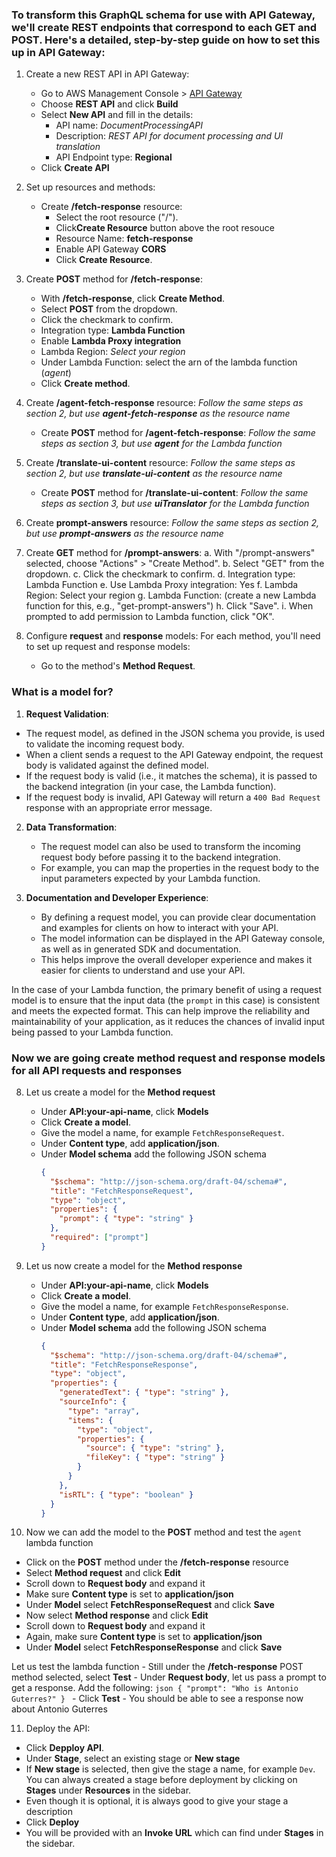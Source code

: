 ### To transform this GraphQL schema for use with API Gateway, we'll create REST endpoints that correspond to each GET and POST. Here's a detailed, step-by-step guide on how to set this up in API Gateway:

1. Create a new REST API in API Gateway:
   - Go to AWS Management Console > [API Gateway](https://console.aws.amazon.com/apigateway?p=pm&c=sm&z=1)
   - Choose **REST API** and click **Build**
   - Select **New API** and fill in the details:
      - API name: *DocumentProcessingAPI*
      - Description: *REST API for document processing and UI translation*
      - API Endpoint type: **Regional**
   - Click **Create API**

2. Set up resources and methods:
   - Create **/fetch-response** resource:
      - Select the root resource ("/").
      - Click**Create Resource** button above the root resouce
      - Resource Name: **fetch-response**
      - Enable API Gateway **CORS**
      - Click **Create Resource**.

3. Create **POST** method for **/fetch-response**:
   - With **/fetch-response**, click **Create Method**.
   - Select **POST** from the dropdown.
   - Click the checkmark to confirm.
   - Integration type: **Lambda Function**
   - Enable **Lambda Proxy integration**
   - Lambda Region: *Select your region*
   - Under Lambda Function: select the arn of the lambda function (*agent*)
   - Click **Create method**.

4. Create **/agent-fetch-response** resource:
   *Follow the same steps as section 2, but use **agent-fetch-response** as the resource name*
   - Create **POST** method for **/agent-fetch-response**:
   *Follow the same steps as section 3, but use **agent** for the Lambda function*

5. Create **/translate-ui-content** resource:
   *Follow the same steps as section 2, but use **translate-ui-content** as the resource name*
   - Create **POST** method for **/translate-ui-content**:
   *Follow the same steps as section 3, but use **uiTranslator** for the Lambda function*

6. Create **prompt-answers** resource:
   *Follow the same steps as section 2, but use **prompt-answers** as the resource name*

7. Create **GET** method for **/prompt-answers**:
   a. With "/prompt-answers" selected, choose "Actions" > "Create Method".
   b. Select "GET" from the dropdown.
   c. Click the checkmark to confirm.
   d. Integration type: Lambda Function
   e. Use Lambda Proxy integration: Yes
   f. Lambda Region: Select your region
   g. Lambda Function: (create a new Lambda function for this, e.g., "get-prompt-answers")
   h. Click "Save".
   i. When prompted to add permission to Lambda function, click "OK".

7. Configure **request** and **response** models:
   For each method, you'll need to set up request and response models:

   - Go to the method's **Method Request**.
  ### What is a model for?
  1. **Request Validation**:
   - The request model, as defined in the JSON schema you provide, is used to validate the incoming request body.
   - When a client sends a request to the API Gateway endpoint, the request body is validated against the defined model.
   - If the request body is valid (i.e., it matches the schema), it is passed to the backend integration (in your case, the Lambda function).
   - If the request body is invalid, API Gateway will return a `400 Bad Request` response with an appropriate error message.

2. **Data Transformation**:
   - The request model can also be used to transform the incoming request body before passing it to the backend integration.
   - For example, you can map the properties in the request body to the input parameters expected by your Lambda function.

3. **Documentation and Developer Experience**:
   - By defining a request model, you can provide clear documentation and examples for clients on how to interact with your API.
   - The model information can be displayed in the API Gateway console, as well as in generated SDK and documentation.
   - This helps improve the overall developer experience and makes it easier for clients to understand and use your API.

In the case of your Lambda function, the primary benefit of using a request model is to ensure that the input data (the `prompt` in this case) is consistent and meets the expected format. This can help improve the reliability and maintainability of your application, as it reduces the chances of invalid input being passed to your Lambda function.

### Now we are going create method request and response models for all API requests and responses
   
8. Let us create a model for the **Method request**
   - Under **API:your-api-name**, click **Models**
   - Click **Create a model**.
   - Give the model a name, for example `FetchResponseRequest`.
   - Under **Content type**, add **application/json**.
   - Under **Model schema** add the following JSON schema
     ```json
     {
       "$schema": "http://json-schema.org/draft-04/schema#",
       "title": "FetchResponseRequest",
       "type": "object",
       "properties": {
         "prompt": { "type": "string" }
       },
       "required": ["prompt"]
     }
     ```

9. Let us now create a model for the **Method response**
   - Under **API:your-api-name**, click **Models**
   - Click **Create a model**.
   - Give the model a name, for example `FetchResponseResponse`.
   - Under **Content type**, add **application/json**.
   - Under **Model schema** add the following JSON schema
     ```json
     {
       "$schema": "http://json-schema.org/draft-04/schema#",
       "title": "FetchResponseResponse",
       "type": "object",
       "properties": {
         "generatedText": { "type": "string" },
         "sourceInfo": {
           "type": "array",
           "items": {
             "type": "object",
             "properties": {
               "source": { "type": "string" },
               "fileKey": { "type": "string" }
             }
           }
         },
         "isRTL": { "type": "boolean" }
       }
     }
     ```
10. Now we can add the model to the **POST** method and test the `agent` lambda function
   - Click on the **POST** method under the **/fetch-response** resource
   - Select **Method request** and click **Edit**
   - Scroll down to **Request body** and expand it
   - Make sure **Content type** is set to **application/json**
   - Under **Model** select **FetchResponseRequest** and click **Save**
   - Now select **Method response** and click **Edit**
   - Scroll down to **Request body** and expand it
   - Again, make sure **Content type** is set to **application/json**
   - Under **Model** select **FetchResponseResponse** and click **Save**

Let us test the lambda function
      - Still under the **/fetch-response** POST method selected, select **Test**
      - Under **Request body**, let us pass a prompt to get a response. Add the following:
      ```json
      {
         "prompt": "Who is Antonio Guterres?"
      }
      ```
      - Click **Test**
      - You should be able to see a response now about Antonio Guterres


11. Deploy the API:
   - Click **Depploy API**.
   - Under **Stage**, select an existing stage or **New stage**
   - If **New stage** is selected, then give the stage a name, for example `Dev`. You can always created a stage before deployment by clicking on **Stages** under **Resources** in the sidebar. 
   - Even though it is optional, it is always good to give your stage a description
   - Click **Deploy**
   - You will be provided with an **Invoke URL** which can find under **Stages** in the sidebar. 
   
